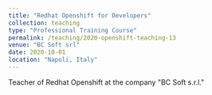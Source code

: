 ```yaml
---
title: "Redhat Openshift for Developers"
collection: teaching
type: "Professional Training Course"
permalink: /teaching/2020-openshift-teaching-13
venue: "BC Soft srl"
date: 2020-10-01
location: "Napoli, Italy"
---
```


Teacher of Redhat Openshift at the company "BC Soft s.r.l."

